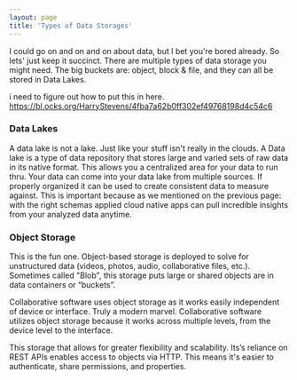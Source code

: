```yaml
---
layout: page
title: 'Types of Data Storages'
---
```

I could go on and on and on about data, but I bet you're bored already. So lets' just keep it succinct. There are multiple types of data storage you might need. The big buckets are: object, block & file, and they can all be stored in Data Lakes.  

i need to figure out how to put this in here. <embed> https://bl.ocks.org/HarryStevens/4fba7a62b0ff302ef49768198d4c54c6</embed>

### Data Lakes 

A data lake is not a lake. Just like your stuff isn't really in the clouds. A Data lake is a type of data repository that stores large and varied sets of raw data in its native format. This allows you a centralized area for your data to run thru. Your data can come into your data lake from multiple sources. If properly organized it can be used to create consistent data to measure against. This is important because as we mentioned on the previous page: with the right schemas applied cloud native apps can pull incredible insights from your analyzed data anytime. 

### Object Storage 

This is the fun one. Object-based storage is deployed to solve for unstructured data (videos, photos, audio, collaborative files, etc.). Sometimes called "Blob", this storage puts large or shared objects are in data containers or “buckets”.  

Collaborative software uses object storage as it works easily independent of device or interface. Truly a modern marvel. Collaborative software utilizes object storage because it works across multiple levels, from the device level to the interface. 

This storage that allows for greater flexibility and scalability. Its’s reliance on REST APIs enables access to objects via HTTP. This means it's easier to  authenticate, share permissions, and properties. 